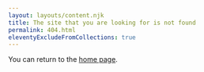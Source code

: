 ```yaml
---
layout: layouts/content.njk
title: The site that you are looking for is not found
permalink: 404.html
eleventyExcludeFromCollections: true
---
```


You can return to the [home page](/).
